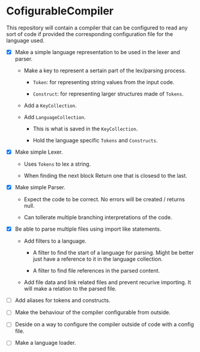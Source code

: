 # CofigurableCompiler
This repository will contain a compiler that can be configured to read any sort of code if provided the corresponding configuration file for the language used.



* [x] Make a simple language representation to be used in the lexer and parser.

  * Make a key to represent a sertain part of the lex/parsing process.

    * `Token`: for representing string values from the input code.

    * `Construct`: for representing larger structures made of `Tokens`.

  * Add a `KeyCollection`.
  * Add `LanguageCollection`.

    * This is what is saved in the `KeyCollection`.

    * Hold the language specific `Tokens` and `Constructs`.

* [X] Make simple Lexer.

  * Uses `Tokens` to lex a string.

  * When finding the next block Return one that is closesd to the last.

* [X] Make simple Parser.

  * Expect the code to be correct. No errors will be created / returns null.

  * Can tollerate multiple branching interpretations of the code.

* [X] Be able to parse multiple files using import like statements.

  * Add filters to a language.

    * A filter to find the start of a language for parsing. Might be better just have a reference to it in the language collection.

    * A filter to find file references in the parsed content.

  * Add file data and link related files and prevent recurive importing. It will make a relation to the parsed file.

* [ ] Add aliases for tokens and constructs.

* [ ] Make the behaviour of the compiler configurable from outside.

* [ ] Deside on a way to configure the compiler outside of code with a config file.

* [ ] Make a language loader.